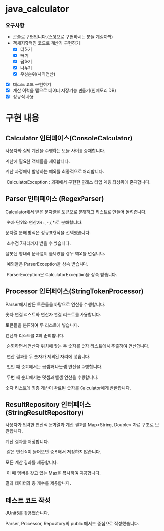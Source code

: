 # java_calculator


### 요구사항
- 콘솔로 구현입니다.(스윙으로 구현하시는 분들 계실까봐) 
- 객체지향적인 코드로 계산기 구현하기
    - [x]  더하기
    - [x]  빼기
    - [x]  곱하기
    - [x]  나누기
    - [x]  우선순위(사칙연산)
- [x]  테스트 코드 구현하기
- [x]  계산 이력을 맵으로 데이터 저장기능 만들기(인메모리 DB)
- [x] 정규식 사용

# 구현 내용

## Calculator 인터페이스(ConsoleCalculator)

사용자와 실제 계산을 수행하는 모듈 사이를 중재합니다.

계산에 필요한 객체들을 제어합니다.

계산 과정에서 발생하는 예외를 최종적으로 처리합니다. 

​	CalculatorException : 과제에서 구현한 클래스 타입 계층 최상위에 존재합니다.



## Parser 인터페이스 (RegexParser)

Calculator에서 받은 문자열을 토큰으로 분해하고 리스트로 만들어 돌려줍니다.

​	숫자 단위와 연산자(+,-,/,*)로 분해합니다.

문자열 분해 방식은 정규표현식을 선택했습니다.

​	소수점 7자리까지 받을 수 있습니다.

잘못된 형태의 문자열이 들어왔을 경우 예외를 던집니다.

​	예외들은 ParserException을 상속 받습니다.

​	ParserException은 CalculatorException을 상속 받습니다.



## Processor 인터페이스(StringTokenProcessor)

Parser에서 만든 토큰들을 바탕으로 연산을 수행합니다.

숫자 연결 리스트와 연산자 연결 리스트를 사용합니다.

토큰들을 분류하여 두 리스트에 넣습니다.

연산자 리스트를 2회 순회합니다.

​	순회하면서 연산자 위치에 맞는 두 숫자를 숫자 리스트에서 추출하여 연산합니다.

​	연산 결과를 두 숫자가 제외된 자리에 넣습니다.

​	첫번 째 순회에서는 곱셈과 나눗셈 연산을 수행합니다.

​	두번 째 순회에서는 덧셈과 뺼셈 연산을 수행합니다.

숫자 리스트에 최종 계산이 완료된 숫자를 Calculator에게 반환합니다.



## ResultRepository 인터페이스(StringResultRepository)

사용자가 입력한 연산식 문자열과 계산 결과를 Map<String, Double> 자료 구조로 보관합니다.

계산 결과를 저장합니다.

​	같은 연산식이 들어오면 중복해서 저장하지 않습니다.

모든 계산 결과를 제공합니다.

​	이 때 멤버를 갖고 있는 Map을 복사하여 제공합니다.

결과 데이터의 총 개수를 제공합니다.




## 테스트 코드 작성

JUnit5를 활용했습니다.

Parser, Processor, Repository의 public 메서드 중심으로 작성했습니다.







